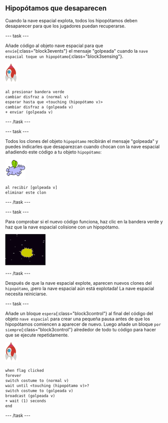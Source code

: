 ## Hipopótamos que desaparecen

Cuando la nave espacial explota, todos los hipopótamos deben desaparecer para que los jugadores puedan recuperarse.

--- task ---

Añade código al objeto nave espacial para que `envíe`{:class="block3events"} el mensaje "golpeada" cuando la `nave espacial toque un hipopótamo`{:class="block3sensing"}.

![objeto nave espacial](images/rocket-sprite.png)

```blocks3
al presionar bandera verde
cambiar disfraz a (normal v)
esperar hasta que <touching (hipopótamo v)>
cambiar disfraz a (golpeada v)
+ enviar (golpeada v)
```

--- /task ---

--- task ---

Todos los clones del objeto `hipopótamo` recibirán el mensaje "golpeada" y puedes indicarles que desaparezcan cuando chocan con la nave espacial añadiendo este código a tu objeto `hipopótamo`:

![objeto hipopótamo](images/hippo-sprite.png)

```blocks3
al recibir [golpeada v]
eliminar este clon
```

--- /task ---

--- task ---

Para comprobar si el nuevo código funciona, haz clic en la bandera verde y haz que la nave espacial colisione con un hipopótamo.

![captura de pantalla](images/invaders-hippo-collide.png)

--- /task ---

Después de que la nave espacial explote, aparecen nuevos clones del `hipopótamo`, ¡pero la nave espacial aún está explotada! La nave espacial necesita reiniciarse.

--- task ---

Añade un bloque `espera`{:class="block3control"} al final del código del objeto `nave espacial` para crear una pequeña pausa antes de que los hipopótamos comiencen a aparecer de nuevo. Luego añade un bloque `por siempre`{:class="block3control"} alrededor de todo tu código para hacer que se ejecute repetidamente.

![objeto nave espacial](images/rocket-sprite.png)

```blocks3
when flag clicked
forever
switch costume to (normal v)
wait until <touching (hipopótamo v)>?
switch costume to (golpeada v)
broadcast (golpeada v)
+ wait (1) seconds
end
```

--- /task ---